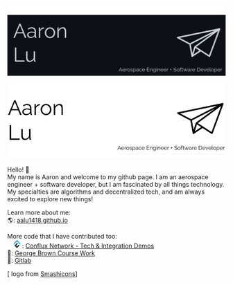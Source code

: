 ![](./assets/logo-dark.png#gh-dark-mode-only)
![](./assets/logo-light.png#gh-light-mode-only)

Hello! 🚀   
My name is Aaron and welcome to my github page. I am an aerospace engineer + software developer, but I am fascinated by all things technology. My specialties are algorithms and decentralized tech, and am always excited to explore new things! 

Learn more about me:  
🌎: [aalu1418.github.io](https://aalu1418.github.io)

More code that I have contributed too:     
![](./assets/conflux-dark.png#gh-dark-mode-only)![](./assets/conflux-light.png#gh-light-mode-only) : [Conflux Network - Tech & Integration Demos](https://github.com/Conflux-Network-Global)  
🎒: [George Brown Course Work](https://github.com/gb-blockchain-1920)  
🦊: [Gitlab](https://gitlab.com/aalu1418)   

[ logo from [Smashicons](https://www.flaticon.com/authors/smashicons)]
